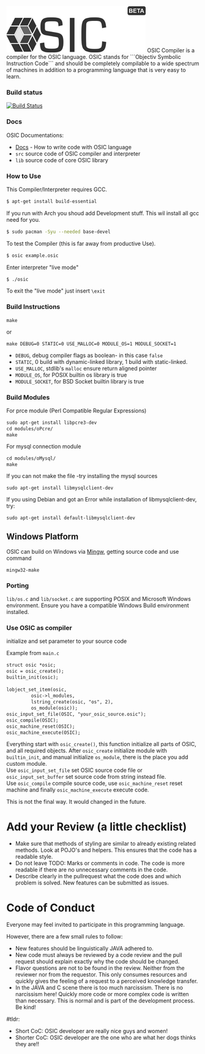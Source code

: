 
<img src="https://github.com/OSIClang/compiler/blob/master/logo/logo_with_font_small.png">
OSIC Compiler is a compiler for the OSIC language. OSIC stands for ```Objectiv Symbolic Instruction Code``` and should be 
completely compilable to a wide spectrum of machines in addition to a programming language that is very easy to learn.

### Build status
[![Build Status](https://travis-ci.org/OSIClang/compiler.svg?branch=master)](https://travis-ci.org/OSIClang/compiler)

### Docs

OSIC Documentations:

* [Docs](commands.md) - How to write code with OSIC language 
* `src` source code of OSIC compiler and interpreter
* `lib` source code of core OSIC library

### How to Use

This Compiler/Interpreter requires GCC.

```sh
$ apt-get install build-essential
```

If you run with Arch you shoud add Development stuff. This wil install all gcc need for you.
```sh
$ sudo pacman -Syu --needed base-devel
```


To test the Compiler (this is far away from productive Use).

```sh
$ osic example.osic
```

Enter interpreter "live mode"

```sh
$ ./osic
```

To exit the "live mode" just insert `\exit`



### Build Instructions
```
make
```
or

```
make DEBUG=0 STATIC=0 USE_MALLOC=0 MODULE_OS=1 MODULE_SOCKET=1
```

* `DEBUG`, debug compiler flags as boolean- in this case `false`
* `STATIC`, 0 build with dynamic-linked library, 1 build with static-linked.
* `USE_MALLOC`, stdlib's `malloc` ensure return aligned pointer
* `MODULE_OS`, for POSIX builtin os library is true
* `MODULE_SOCKET`, for BSD Socket builtin library is true

### Build Modules

For prce module (Perl Compatible Regular Expressions)
```
sudo apt-get install libpcre3-dev
cd modules/oPcre/
make
```

For mysql connection module
```
cd modules/oMysql/
make
```

If you can not make the file -try installing the mysql sources
```
sudo apt-get install libmysqlclient-dev
```
If you using Debian and got an Error while installation of libmysqlclient-dev, try:
```
sudo apt-get install default-libmysqlclient-dev
```

Windows Platform
----------------

OSIC can build on Windows via [Mingw](http://www.mingw.org/wiki/Install_MinGW),
getting source code and use command

```
mingw32-make
```

### Porting

`lib/os.c` and `lib/socket.c` are supporting POSIX and Microsoft Windows environment. Ensure you have a compatible Windows Build environment installed.

### Use OSIC as compiler

initialize and set parameter to your source code

Example from `main.c`

	struct osic *osic;
	osic = osic_create();
	builtin_init(osic);

	lobject_set_item(osic, 
			 osic->l_modules,
			 lstring_create(osic, "os", 2),
			 os_module(osic));
	osic_input_set_file(OSIC, "your_osic_source.osic");
	osic_compile(OSIC);
	osic_machine_reset(OSIC);
	osic_machine_execute(OSIC);

Everything start with `osic_create()`, this function initialize all parts of OSIC, 
and all required objects. After `osic_create` initialize module 
with `builtin_init`, and manual initialize `os_module`, there is the place you add custom module.  
Use `osic_input_set_file` set OSIC source code file or `osic_input_set_buffer` set source code from string instead file.  
Use `osic_compile` compile source code, use `osic_machine_reset` reset machine and finally `osic_machine_execute` execute code. 

This is not the final way. It would changed in the future.

# Add your Review (a little checklist)
- Make sure that methods of styling are similar to already existing related methods. Look at POJO's and helpers. This ensures that the code has a readable style.
- Do not leave TODO: Marks or comments in code. The code is more readable if there are no unnecessary comments in the code.
- Describe clearly in the pullrequest what the code does and which problem is solved. New features can be submitted as issues.

# Code of Conduct

Everyone may feel invited to participate in this programming language.

However, there are a few small rules to follow:
- New features should be linguistically JAVA adhered to.
- New code must always be reviewed by a code review and the pull request should explain exactly why the code should be changed.
- Flavor questions are not to be found in the review. Neither from the reviewer nor from the requestor. This only consumes resources and quickly gives the feeling of a request to a perceived knowledge transfer.
- In the JAVA and C scene there is too much narcissism. There is no narcissism here! Quickly more code or more complex code is written than necessary. This is normal and is part of the development process. Be kind!

#tldr:
- Short CoC: OSIC developer are really nice guys and women!
- Shorter CoC: OSIC developer are the one who are what her dogs thinks they are!!

